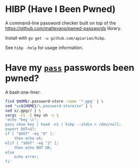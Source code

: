 # HIBP (Have I Been Pwned)

A command-line password checker built on top of the
https://github.com/mattevans/pwned-passwords library.

Install with `go get -u github.com/apiarian/hibp`.

See `hibp -help` for usage information.

# Have my [`pass`](https://www.passwordstore.org/) passwords been pwned?

A bash one-liner:

```bash
find $HOME/.password-store -name '*.gpg' | \
sed "sx${HOME}/\.password-store/xx" | \
sed s/.gpg// | \
xargs -n1 -I key sh -c \
'echo "key \c";
pass show key | head -n1 | hibp --stdin > /dev/null;
export OUT=$?;
if [ "$OUT" -eq "0" ];
    then echo ok;
elif [ "$OUT" -eq "2" ];
    then echo NOT OK;
else
    echo error;
fi'
```
